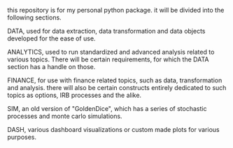 this repository is for my personal python package. it will be divided into the following sections. 

DATA, used for data extraction, data transformation and data objects developed for the ease of use.

ANALYTICS, used to run standardized and advanced analysis related to various topics. There will be certain requirements, for which the DATA section has a handle on those.

FINANCE, for use with finance related topics, such as data, transformation and analysis. there will also be certain constructs entirely dedicated to such topics as options, IRB processes and the alike.

SIM, an old version of "GoldenDice", which has a series of stochastic processes and monte carlo simulations.

DASH, various dashboard visualizations or custom made plots for various purposes.
